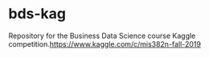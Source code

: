 # bds-kag
Repository for the Business Data Science course Kaggle competition.https://www.kaggle.com/c/mis382n-fall-2019

